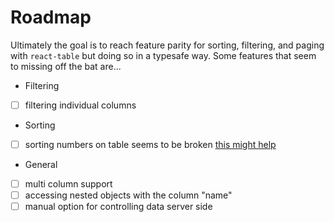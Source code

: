 # Roadmap

Ultimately the goal is to reach feature parity for sorting, filtering, and paging with `react-table` but doing so in a typesafe way. Some features that seem to missing off the bat are...

-   Filtering
-   [ ] filtering individual columns

-   Sorting
-   [ ] sorting numbers on table seems to be broken [this might help](https://www.smashingmagazine.com/2020/03/sortable-tables-react/)

-   General
-   [ ] multi column support
-   [ ] accessing nested objects with the column "name"
-   [ ] manual option for controlling data server side
